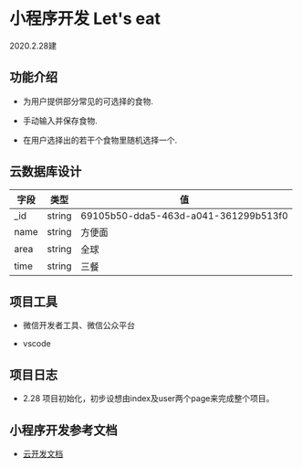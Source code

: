 # 小程序开发 Let's eat

2020.2.28建

## 功能介绍

- 为用户提供部分常见的可选择的食物.

- 手动输入并保存食物.

- 在用户选择出的若干个食物里随机选择一个.

## 云数据库设计

|字段|类型|值|
|---|----|----|
|_id|string|69105b50-dda5-463d-a041-361299b513f0|
|name|string|方便面|
|area|string|全球|
|time|string|三餐|

## 项目工具

- 微信开发者工具、微信公众平台

- vscode

## 项目日志

- 2.28 项目初始化，初步设想由index及user两个page来完成整个项目。

## 小程序开发参考文档

- [云开发文档](https://developers.weixin.qq.com/miniprogram/dev/wxcloud/basis/getting-started.html)
